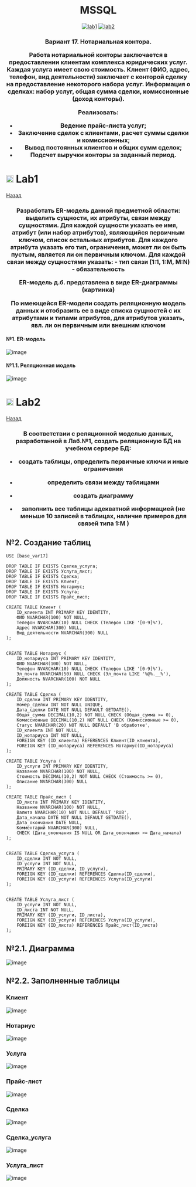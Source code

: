 <h1 name="content" align="center"><a href="">
</a> MSSQL</h1>

<p align="center">
  <a href="#-lab1"><img alt="lab1" src="https://img.shields.io/badge/Lab1-blue"></a>
  <a href="#-lab2"><img alt="lab2" src="https://img.shields.io/badge/Lab2-blue"></a> 
</p>
<h3 align="center">
  <a href="#client"></a>
  Вариант 17. Нотариальная контора.
  
Работа нотариальной конторы заключается в предоставлении клиентам комплекса юридических услуг. Каждая услуга имеет свою стоимость. Клиент (ФИО, адрес, телефон, вид деятельности) заключает с конторой сделку на предоставление некоторого набора услуг.
Информация о сделках: набор услуг, общая сумма сделки, комиссионные (доход конторы). 

Реализовать:
- Ведение прайс-листа услуг;
- Заключение сделок с клиентами,  расчет суммы сделки и комиссионных;
- Вывод постоянных клиентов и общих сумм сделок;
- Подсчет выручки конторы за заданный период.


</h3>

# <img src="https://github.com/user-attachments/assets/e080adec-6af7-4bd2-b232-d43cb37024ac" width="20" height="20"/> Lab1
[Назад](#content)
<h3 align="center">
  <a href="#client"></a>
  Разработать ER-модель данной предметной области: выделить сущности, их атрибуты, связи между сущностями. 
Для каждой сущности указать ее имя, атрибут (или набор атрибутов), являющийся первичным ключом, список остальных атрибутов.
Для каждого атрибута указать его тип, ограничения, может ли он быть пустым, является ли он первичным ключом.
Для каждой связи между сущностями указать: 
- тип связи (1:1, 1:M, M:N)
- обязательность

ER-модель д.б. представлена в виде ER-диаграммы (картинка)

По имеющейся ER-модели создать реляционную модель данных и отобразить ее в виде списка сущностей с их атрибутами и типами атрибутов,  для атрибутов указать, явл. ли он первичным или внешним ключом 
</h3>

#### №1. ER-модель
![image](/pictures/ERm.png)

#### №1.1. Реляционная модель
![image](/pictures/Rel.png)


# <img src="https://github.com/user-attachments/assets/e080adec-6af7-4bd2-b232-d43cb37024ac" width="20" height="20"/> Lab2
[Назад](#content)
<h3 align="center">
  <a href="#client"></a>
  В соответствии с реляционной моделью данных, разработанной в Лаб.№1, создать реляционную БД на учебном сервере БД:
  
- создать таблицы, определить первичные ключи и иные ограничения
  
- определить связи между таблицами
  
- создать диаграмму

- заполнить все таблицы адекватной информацией (не меньше 10 записей в таблицах, наличие примеров для связей типа 1:M )

</h3>

## №2. Создание таблиц
```
USE [base_var17]

DROP TABLE IF EXISTS Сделка_услуга;
DROP TABLE IF EXISTS Услуга_лист;
DROP TABLE IF EXISTS Сделка;
DROP TABLE IF EXISTS Клиент;
DROP TABLE IF EXISTS Нотариус;
DROP TABLE IF EXISTS Услуга;
DROP TABLE IF EXISTS Прайс_лист;

CREATE TABLE Клиент (
    ID_клиента INT PRIMARY KEY IDENTITY,
    ФИО NVARCHAR(100) NOT NULL,
    Телефон NVARCHAR(10) NULL CHECK (Телефон LIKE '[0-9]%'),
    Адрес NVARCHAR(300) NULL,
    Вид_деятельности NVARCHAR(300) NULL
);


CREATE TABLE Нотариус (
    ID_нотариуса INT PRIMARY KEY IDENTITY,
    ФИО NVARCHAR(100) NOT NULL,
    Телефон NVARCHAR(10) NULL CHECK (Телефон LIKE '[0-9]%'),
    Эл_почта NVARCHAR(50) NULL CHECK (Эл_почта LIKE '%@%.__%'),
    Должность NVARCHAR(100) NOT NULL
);

CREATE TABLE Сделка (
    ID_сделки INT PRIMARY KEY IDENTITY,
    Номер_сделки INT NOT NULL UNIQUE,
    Дата_сделки DATE NOT NULL DEFAULT GETDATE(),
    Общая_сумма DECIMAL(10,2) NOT NULL CHECK (Общая_сумма >= 0),
    Комиссионные DECIMAL(10,2) NOT NULL CHECK (Комиссионные >= 0),
    Статус NVARCHAR(20) NOT NULL DEFAULT 'В обработке',
    ID_клиента INT NOT NULL,
    ID_нотариуса INT NOT NULL,
    FOREIGN KEY (ID_клиента) REFERENCES Клиент(ID_клиента),
    FOREIGN KEY (ID_нотариуса) REFERENCES Нотариус(ID_нотариуса)
);

CREATE TABLE Услуга (
    ID_услуги INT PRIMARY KEY IDENTITY,
    Название NVARCHAR(100) NOT NULL,
    Стоимость DECIMAL(10,2) NOT NULL CHECK (Стоимость >= 0),
    Описание NVARCHAR(300) NULL
);

CREATE TABLE Прайс_лист (
    ID_листа INT PRIMARY KEY IDENTITY,
    Название NVARCHAR(100) NOT NULL,
    Валюта NVARCHAR(10) NOT NULL DEFAULT 'RUB',
    Дата_начала DATE NOT NULL DEFAULT GETDATE(),
    Дата_окончания DATE NULL,
    Комментарий NVARCHAR(300) NULL,
    CHECK (Дата_окончания IS NULL OR Дата_окончания >= Дата_начала)
);


CREATE TABLE Сделка_услуга (
    ID_сделки INT NOT NULL,
    ID_услуги INT NOT NULL,
    PRIMARY KEY (ID_сделки, ID_услуги),
    FOREIGN KEY (ID_сделки) REFERENCES Сделка(ID_сделки),
    FOREIGN KEY (ID_услуги) REFERENCES Услуга(ID_услуги)
);


CREATE TABLE Услуга_лист (
    ID_услуги INT NOT NULL,
    ID_листа INT NOT NULL,
    PRIMARY KEY (ID_услуги, ID_листа),
    FOREIGN KEY (ID_услуги) REFERENCES Услуга(ID_услуги),
    FOREIGN KEY (ID_листа) REFERENCES Прайс_лист(ID_листа)
);

```
## №2.1. Диаграмма
![image](/pictures/Diag1.png)

## №2.2. Заполненные таблицы
### Клиент
![image](/pictures/Client.png)
### Нотариус
![image](/pictures/Not.png)
### Услуга
![image](/pictures/Ysl.png)
### Прайс-лист
![image](/pictures/Prlist.png)
### Сделка
![image](/pictures/Sdel.png)
### Сделка_услуга
![image](/pictures/Sd_ys.png)
### Услуга_лист
![image](/pictures/Ys_list.png)
